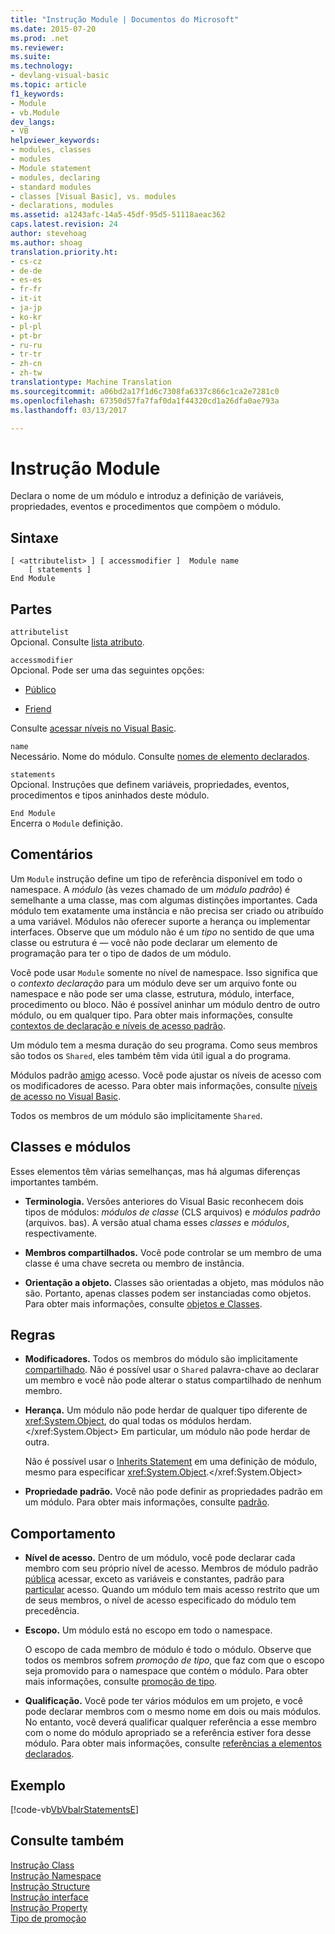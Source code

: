 ```yaml
---
title: "Instrução Module | Documentos do Microsoft"
ms.date: 2015-07-20
ms.prod: .net
ms.reviewer: 
ms.suite: 
ms.technology:
- devlang-visual-basic
ms.topic: article
f1_keywords:
- Module
- vb.Module
dev_langs:
- VB
helpviewer_keywords:
- modules, classes
- modules
- Module statement
- modules, declaring
- standard modules
- classes [Visual Basic], vs. modules
- declarations, modules
ms.assetid: a1243afc-14a5-45df-95d5-51118aeac362
caps.latest.revision: 24
author: stevehoag
ms.author: shoag
translation.priority.ht:
- cs-cz
- de-de
- es-es
- fr-fr
- it-it
- ja-jp
- ko-kr
- pl-pl
- pt-br
- ru-ru
- tr-tr
- zh-cn
- zh-tw
translationtype: Machine Translation
ms.sourcegitcommit: a06bd2a17f1d6c7308fa6337c866c1ca2e7281c0
ms.openlocfilehash: 67350d57fa7faf0da1f44320cd1a26dfa0ae793a
ms.lasthandoff: 03/13/2017

---
```

# <a name="module-statement"></a>Instrução Module
Declara o nome de um módulo e introduz a definição de variáveis, propriedades, eventos e procedimentos que compõem o módulo.  
  
## <a name="syntax"></a>Sintaxe  
  
```  
[ <attributelist> ] [ accessmodifier ]  Module name  
    [ statements ]  
End Module  
```  
  
## <a name="parts"></a>Partes  
 `attributelist`  
 Opcional. Consulte [lista atributo](../../../visual-basic/language-reference/statements/attribute-list.md).  
  
 `accessmodifier`  
 Opcional. Pode ser uma das seguintes opções:  
  
-   [Público](../../../visual-basic/language-reference/modifiers/public.md)  
  
-   [Friend](../../../visual-basic/language-reference/modifiers/friend.md)  
  
 Consulte [acessar níveis no Visual Basic](../../../visual-basic/programming-guide/language-features/declared-elements/access-levels.md).  
  
 `name`  
 Necessário. Nome do módulo. Consulte [nomes de elemento declarados](../../../visual-basic/programming-guide/language-features/declared-elements/declared-element-names.md).  
  
 `statements`  
 Opcional. Instruções que definem variáveis, propriedades, eventos, procedimentos e tipos aninhados deste módulo.  
  
 `End Module`  
 Encerra o `Module` definição.  
  
## <a name="remarks"></a>Comentários  
 Um `Module` instrução define um tipo de referência disponível em todo o namespace. A *módulo* (às vezes chamado de um *módulo padrão*) é semelhante a uma classe, mas com algumas distinções importantes. Cada módulo tem exatamente uma instância e não precisa ser criado ou atribuído a uma variável. Módulos não oferecer suporte a herança ou implementar interfaces. Observe que um módulo não é um *tipo* no sentido de que uma classe ou estrutura é — você não pode declarar um elemento de programação para ter o tipo de dados de um módulo.  
  
 Você pode usar `Module` somente no nível de namespace. Isso significa que o *contexto declaração* para um módulo deve ser um arquivo fonte ou namespace e não pode ser uma classe, estrutura, módulo, interface, procedimento ou bloco. Não é possível aninhar um módulo dentro de outro módulo, ou em qualquer tipo. Para obter mais informações, consulte [contextos de declaração e níveis de acesso padrão](../../../visual-basic/language-reference/statements/declaration-contexts-and-default-access-levels.md).  
  
 Um módulo tem a mesma duração do seu programa. Como seus membros são todos os `Shared`, eles também têm vida útil igual a do programa.  
  
 Módulos padrão [amigo](../../../visual-basic/language-reference/modifiers/friend.md) acesso. Você pode ajustar os níveis de acesso com os modificadores de acesso. Para obter mais informações, consulte [níveis de acesso no Visual Basic](../../../visual-basic/programming-guide/language-features/declared-elements/access-levels.md).  
  
 Todos os membros de um módulo são implicitamente `Shared`.  
  
## <a name="classes-and-modules"></a>Classes e módulos  
 Esses elementos têm várias semelhanças, mas há algumas diferenças importantes também.  
  
-   **Terminologia.** Versões anteriores do Visual Basic reconhecem dois tipos de módulos: *módulos de classe* (CLS arquivos) e *módulos padrão* (arquivos. bas). A versão atual chama esses *classes* e *módulos*, respectivamente.  
  
-   **Membros compartilhados.** Você pode controlar se um membro de uma classe é uma chave secreta ou membro de instância.  
  
-   **Orientação a objeto.** Classes são orientadas a objeto, mas módulos não são. Portanto, apenas classes podem ser instanciadas como objetos. Para obter mais informações, consulte [objetos e Classes](../../../visual-basic/programming-guide/language-features/objects-and-classes/index.md).  
  
## <a name="rules"></a>Regras  
  
-   **Modificadores.** Todos os membros do módulo são implicitamente [compartilhado](../../../visual-basic/language-reference/modifiers/shared.md). Não é possível usar o `Shared` palavra-chave ao declarar um membro e você não pode alterar o status compartilhado de nenhum membro.  
  
-   **Herança.** Um módulo não pode herdar de qualquer tipo diferente de <xref:System.Object>, do qual todas os módulos herdam.</xref:System.Object> Em particular, um módulo não pode herdar de outra.  
  
     Não é possível usar o [Inherits Statement](../../../visual-basic/language-reference/statements/inherits-statement.md) em uma definição de módulo, mesmo para especificar <xref:System.Object>.</xref:System.Object>  
  
-   **Propriedade padrão.** Você não pode definir as propriedades padrão em um módulo. Para obter mais informações, consulte [padrão](../../../visual-basic/language-reference/modifiers/default.md).  
  
## <a name="behavior"></a>Comportamento  
  
-   **Nível de acesso.** Dentro de um módulo, você pode declarar cada membro com seu próprio nível de acesso. Membros de módulo padrão [pública](../../../visual-basic/language-reference/modifiers/public.md) acessar, exceto as variáveis e constantes, padrão para [particular](../../../visual-basic/language-reference/modifiers/private.md) acesso. Quando um módulo tem mais acesso restrito que um de seus membros, o nível de acesso especificado do módulo tem precedência.  
  
-   **Escopo.** Um módulo está no escopo em todo o namespace.  
  
     O escopo de cada membro de módulo é todo o módulo. Observe que todos os membros sofrem *promoção de tipo*, que faz com que o escopo seja promovido para o namespace que contém o módulo. Para obter mais informações, consulte [promoção de tipo](../../../visual-basic/programming-guide/language-features/declared-elements/type-promotion.md).  
  
-   **Qualificação.** Você pode ter vários módulos em um projeto, e você pode declarar membros com o mesmo nome em dois ou mais módulos. No entanto, você deverá qualificar qualquer referência a esse membro com o nome do módulo apropriado se a referência estiver fora desse módulo. Para obter mais informações, consulte [referências a elementos declarados](../../../visual-basic/programming-guide/language-features/declared-elements/references-to-declared-elements.md).  
  
## <a name="example"></a>Exemplo  
 [!code-vb[VbVbalrStatements&#69;](../../../visual-basic/language-reference/error-messages/codesnippet/VisualBasic/module-statement_1.vb)]  
  
## <a name="see-also"></a>Consulte também  
 [Instrução Class](../../../visual-basic/language-reference/statements/class-statement.md)   
 [Instrução Namespace](../../../visual-basic/language-reference/statements/namespace-statement.md)   
 [Instrução Structure](../../../visual-basic/language-reference/statements/structure-statement.md)   
 [Instrução interface](../../../visual-basic/language-reference/statements/interface-statement.md)   
 [Instrução Property](../../../visual-basic/language-reference/statements/property-statement.md)   
 [Tipo de promoção](../../../visual-basic/programming-guide/language-features/declared-elements/type-promotion.md)
